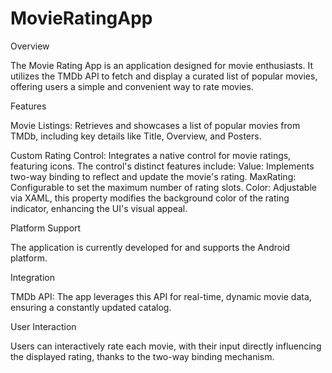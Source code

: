 # MovieRatingApp

Overview

The Movie Rating App is an application designed for movie enthusiasts. It utilizes the TMDb API to fetch and display a curated list of popular movies, offering users a simple and convenient way to rate movies.

Features

Movie Listings: Retrieves and showcases a list of popular movies from TMDb, including key details like Title, Overview, and Posters.

Custom Rating Control: Integrates a native control for movie ratings, featuring icons. The control's distinct features include:
Value: Implements two-way binding to reflect and update the movie's rating.
MaxRating: Configurable to set the maximum number of rating slots.
Color: Adjustable via XAML, this property modifies the background color of the rating indicator, enhancing the UI's visual appeal.

Platform Support

The application is currently developed for and supports the Android platform.

Integration

TMDb API: The app leverages this API for real-time, dynamic movie data, ensuring a constantly updated catalog.

User Interaction

Users can interactively rate each movie, with their input directly influencing the displayed rating, thanks to the two-way binding mechanism.
